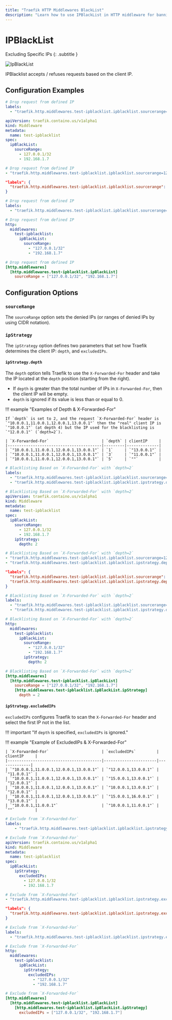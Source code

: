 ```yaml
---
title: "Traefik HTTP Middlewares BlackList"
description: "Learn how to use IPBlackList in HTTP middleware for banning specific IPs in Traefik Proxy. Read the technical documentation."
---
```


# IPBlackList

Excluding Specific IPs
{: .subtitle }

![IpBlackList](../../assets/img/middleware/ipblacklist.png)

IPBlacklist accepts / refuses requests based on the client IP.

## Configuration Examples

```yaml tab="Docker"
# Drop request from defined IP
labels:
  - "traefik.http.middlewares.test-ipblacklist.ipblacklist.sourcerange=127.0.0.1/32, 192.168.1.7"
```

```yaml tab="Kubernetes"
apiVersion: traefik.containo.us/v1alpha1
kind: Middleware
metadata:
  name: test-ipblacklist
spec:
  ipBlackList:
    sourceRange:
      - 127.0.0.1/32
      - 192.168.1.7
```

```yaml tab="Consul Catalog"
# Drop request from defined IP
- "traefik.http.middlewares.test-ipblacklist.ipblacklist.sourcerange=127.0.0.1/32, 192.168.1.7"
```

```json tab="Marathon"
"labels": {
  "traefik.http.middlewares.test-ipblacklist.ipblacklist.sourcerange": "127.0.0.1/32,192.168.1.7"
}
```

```yaml tab="Rancher"
# Drop request from defined IP
labels:
  - "traefik.http.middlewares.test-ipblacklist.ipblacklist.sourcerange=127.0.0.1/32, 192.168.1.7"
```

```yaml tab="File (YAML)"
# Drop request from defined IP
http:
  middlewares:
    test-ipblacklist:
      ipBlackList:
        sourceRange:
          - "127.0.0.1/32"
          - "192.168.1.7"
```

```toml tab="File (TOML)"
# Drop request from defined IP
[http.middlewares]
  [http.middlewares.test-ipblacklist.ipBlackList]
    sourceRange = ["127.0.0.1/32", "192.168.1.7"]
```

## Configuration Options

### `sourceRange`

The `sourceRange` option sets the denied IPs (or ranges of denied IPs by using CIDR notation).

### `ipStrategy`

The `ipStrategy` option defines two parameters that set how Traefik determines the client IP: `depth`, and `excludedIPs`.

#### `ipStrategy.depth`

The `depth` option tells Traefik to use the `X-Forwarded-For` header and take the IP located at the `depth` position (starting from the right).

- If `depth` is greater than the total number of IPs in `X-Forwarded-For`, then the client IP will be empty.
- `depth` is ignored if its value is less than or equal to 0.

!!! example "Examples of Depth & X-Forwarded-For"

    If `depth` is set to 2, and the request `X-Forwarded-For` header is `"10.0.0.1,11.0.0.1,12.0.0.1,13.0.0.1"` then the "real" client IP is `"10.0.0.1"` (at depth 4) but the IP used for the blacklisting is `"12.0.0.1"` (`depth=2`).

    | `X-Forwarded-For`                       | `depth` | clientIP     |
    |-----------------------------------------|---------|--------------|
    | `"10.0.0.1,11.0.0.1,12.0.0.1,13.0.0.1"` | `1`     | `"13.0.0.1"` |
    | `"10.0.0.1,11.0.0.1,12.0.0.1,13.0.0.1"` | `3`     | `"11.0.0.1"` |
    | `"10.0.0.1,11.0.0.1,12.0.0.1,13.0.0.1"` | `5`     | `""`         |

```yaml tab="Docker"
# Blacklisting Based on `X-Forwarded-For` with `depth=2`
labels:
  - "traefik.http.middlewares.test-ipblacklist.ipblacklist.sourcerange=127.0.0.1/32, 192.168.1.7"
  - "traefik.http.middlewares.test-ipblacklist.ipblacklist.ipstrategy.depth=2"
```

```yaml tab="Kubernetes"
# Blacklisting Based on `X-Forwarded-For` with `depth=2`
apiVersion: traefik.containo.us/v1alpha1
kind: Middleware
metadata:
  name: test-ipblacklist
spec:
  ipBlackList:
    sourceRange:
      - 127.0.0.1/32
      - 192.168.1.7
    ipStrategy:
      depth: 2
```

```yaml tab="Consul Catalog"
# Blacklisting Based on `X-Forwarded-For` with `depth=2`
- "traefik.http.middlewares.test-ipblacklist.ipblacklist.sourcerange=127.0.0.1/32, 192.168.1.7"
- "traefik.http.middlewares.test-ipblacklist.ipblacklist.ipstrategy.depth=2"
```

```json tab="Marathon"
"labels": {
  "traefik.http.middlewares.test-ipblacklist.ipblacklist.sourcerange": "127.0.0.1/32, 192.168.1.7",
  "traefik.http.middlewares.test-ipblacklist.ipblacklist.ipstrategy.depth": "2"
}
```

```yaml tab="Rancher"
# Blacklisting Based on `X-Forwarded-For` with `depth=2`
labels:
  - "traefik.http.middlewares.test-ipblacklist.ipblacklist.sourcerange=127.0.0.1/32, 192.168.1.7"
  - "traefik.http.middlewares.test-ipblacklist.ipblacklist.ipstrategy.depth=2"
```

```yaml tab="File (YAML)"
# Blacklisting Based on `X-Forwarded-For` with `depth=2`
http:
  middlewares:
    test-ipblacklist:
      ipBlackList:
        sourceRange:
          - "127.0.0.1/32"
          - "192.168.1.7"
        ipStrategy:
          depth: 2
```

```toml tab="File (TOML)"
# Blacklisting Based on `X-Forwarded-For` with `depth=2`
[http.middlewares]
  [http.middlewares.test-ipblacklist.ipBlackList]
    sourceRange = ["127.0.0.1/32", "192.168.1.7"]
    [http.middlewares.test-ipblacklist.ipBlackList.ipStrategy]
      depth = 2
```

#### `ipStrategy.excludedIPs`

`excludedIPs` configures Traefik to scan the `X-Forwarded-For` header and select the first IP not in the list.

!!! important "If `depth` is specified, `excludedIPs` is ignored."

!!! example "Example of ExcludedIPs & X-Forwarded-For"

    | `X-Forwarded-For`                       | `excludedIPs`         | clientIP     |
    |-----------------------------------------|-----------------------|--------------|
    | `"10.0.0.1,11.0.0.1,12.0.0.1,13.0.0.1"` | `"12.0.0.1,13.0.0.1"` | `"11.0.0.1"` |
    | `"10.0.0.1,11.0.0.1,12.0.0.1,13.0.0.1"` | `"15.0.0.1,13.0.0.1"` | `"12.0.0.1"` |
    | `"10.0.0.1,11.0.0.1,12.0.0.1,13.0.0.1"` | `"10.0.0.1,13.0.0.1"` | `"12.0.0.1"` |
    | `"10.0.0.1,11.0.0.1,12.0.0.1,13.0.0.1"` | `"15.0.0.1,16.0.0.1"` | `"13.0.0.1"` |
    | `"10.0.0.1,11.0.0.1"`                   | `"10.0.0.1,11.0.0.1"` | `""`         |

```yaml tab="Docker"
# Exclude from `X-Forwarded-For`
labels:
    - "traefik.http.middlewares.test-ipblacklist.ipblacklist.ipstrategy.excludedips=127.0.0.1/32, 192.168.1.7"
```

```yaml tab="Kubernetes"
# Exclude from `X-Forwarded-For`
apiVersion: traefik.containo.us/v1alpha1
kind: Middleware
metadata:
  name: test-ipblacklist
spec:
  ipBlackList:
    ipStrategy:
      excludedIPs:
        - 127.0.0.1/32
        - 192.168.1.7
```

```yaml tab="Consul Catalog"
# Exclude from `X-Forwarded-For`
- "traefik.http.middlewares.test-ipblacklist.ipblacklist.ipstrategy.excludedips=127.0.0.1/32, 192.168.1.7"
```

```json tab="Marathon"
"labels": {
  "traefik.http.middlewares.test-ipblacklist.ipblacklist.ipstrategy.excludedips": "127.0.0.1/32, 192.168.1.7"
}
```

```yaml tab="Rancher"
# Exclude from `X-Forwarded-For`
labels:
  - "traefik.http.middlewares.test-ipblacklist.ipblacklist.ipstrategy.excludedips=127.0.0.1/32, 192.168.1.7"
```

```yaml tab="File (YAML)"
# Exclude from `X-Forwarded-For`
http:
  middlewares:
    test-ipblacklist:
      ipBlackList:
        ipStrategy:
          excludedIPs:
            - "127.0.0.1/32"
            - "192.168.1.7"
```

```toml tab="File (TOML)"
# Exclude from `X-Forwarded-For`
[http.middlewares]
  [http.middlewares.test-ipblacklist.ipBlackList]
    [http.middlewares.test-ipblacklist.ipBlackList.ipStrategy]
      excludedIPs = ["127.0.0.1/32", "192.168.1.7"]
```
